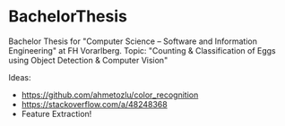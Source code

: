 # BachelorThesis
Bachelor Thesis for "Computer Science – Software and Information Engineering" at FH Vorarlberg. Topic: "Counting &amp; Classification of Eggs using Object Detection &amp; Computer Vision"

Ideas: 
* https://github.com/ahmetozlu/color_recognition
* https://stackoverflow.com/a/48248368
* Feature Extraction!
